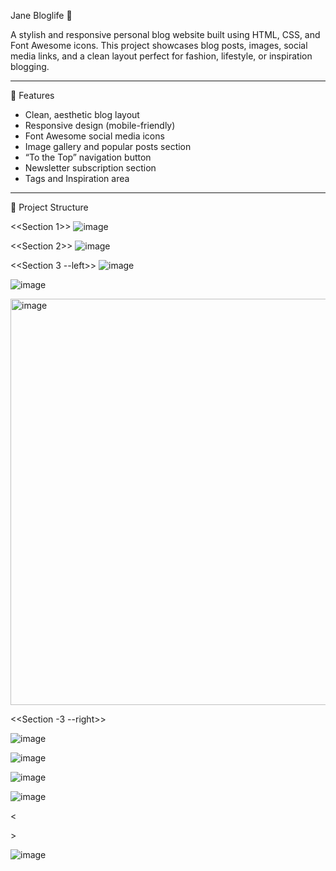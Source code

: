  Jane Bloglife 🌸

A stylish and responsive personal blog website built using HTML, CSS, and Font Awesome icons. This project showcases blog posts, images, social media links, and a clean layout perfect for fashion, lifestyle, or inspiration blogging.

---

 🌟 Features

- Clean, aesthetic blog layout
- Responsive design (mobile-friendly)
- Font Awesome social media icons
- Image gallery and popular posts section
- “To the Top” navigation button
- Newsletter subscription section
- Tags and Inspiration area

---

 📁 Project Structure

<<Section 1>>
![image](https://github.com/user-attachments/assets/8c134079-70a5-494f-b2fd-bff4343964e2)


<<Section 2>>
![image](https://github.com/user-attachments/assets/b4406abb-8c7a-4b5a-a12a-07b8bd440231)

<<Section 3 --left>>
![image](https://github.com/user-attachments/assets/38d9fc57-39bd-4911-962e-0887982ca5bb)

![image](https://github.com/user-attachments/assets/ded2e6b1-663a-4316-a15b-df96d90b0e03)

<img width="650" alt="image" src="https://github.com/user-attachments/assets/81c10e03-678a-471e-ba64-873cfb62894b" />


<<Section -3 --right>>

![image](https://github.com/user-attachments/assets/8e1b2e87-d11e-444d-b6bc-8df735d15a7d)

![image](https://github.com/user-attachments/assets/26fae47d-d24e-4c25-90a8-248728d9a3cc)

![image](https://github.com/user-attachments/assets/985dc5c6-d351-4e8a-ad06-45724bfdbd50)

![image](https://github.com/user-attachments/assets/c6519407-cd41-445f-b513-cc7a1a6b7a95)

<<Footer>>


![image](https://github.com/user-attachments/assets/8365e02f-cc9b-464a-8006-c3856e5e3876)







